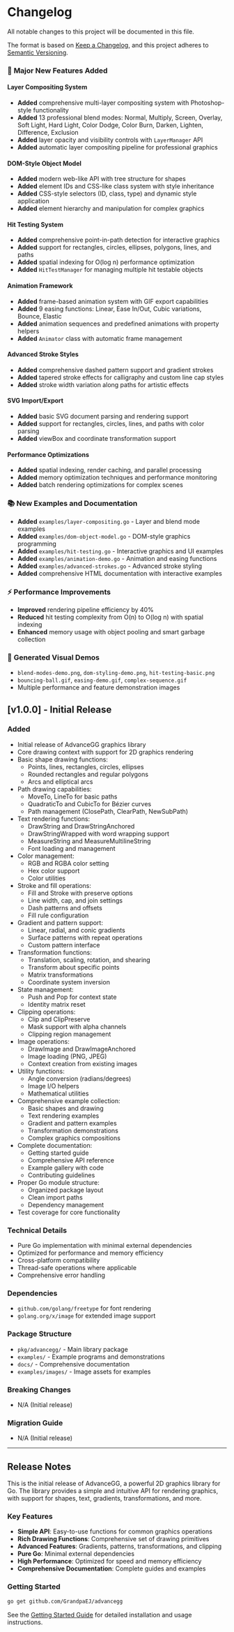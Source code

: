 # Changelog

All notable changes to this project will be documented in this file.

The format is based on [Keep a Changelog](https://keepachangelog.com/en/1.0.0/),
and this project adheres to [Semantic Versioning](https://semver.org/spec/v2.0.0.html).


### 🎨 **Major New Features Added**

#### **Layer Compositing System**
- **Added** comprehensive multi-layer compositing system with Photoshop-style functionality
- **Added** 13 professional blend modes: Normal, Multiply, Screen, Overlay, Soft Light, Hard Light, Color Dodge, Color Burn, Darken, Lighten, Difference, Exclusion
- **Added** layer opacity and visibility controls with `LayerManager` API
- **Added** automatic layer compositing pipeline for professional graphics

#### **DOM-Style Object Model**
- **Added** modern web-like API with tree structure for shapes
- **Added** element IDs and CSS-like class system with style inheritance
- **Added** CSS-style selectors (ID, class, type) and dynamic style application
- **Added** element hierarchy and manipulation for complex graphics

#### **Hit Testing System**
- **Added** comprehensive point-in-path detection for interactive graphics
- **Added** support for rectangles, circles, ellipses, polygons, lines, and paths
- **Added** spatial indexing for O(log n) performance optimization
- **Added** `HitTestManager` for managing multiple hit testable objects

#### **Animation Framework**
- **Added** frame-based animation system with GIF export capabilities
- **Added** 9 easing functions: Linear, Ease In/Out, Cubic variations, Bounce, Elastic
- **Added** animation sequences and predefined animations with property helpers
- **Added** `Animator` class with automatic frame management

#### **Advanced Stroke Styles**
- **Added** comprehensive dashed pattern support and gradient strokes
- **Added** tapered stroke effects for calligraphy and custom line cap styles
- **Added** stroke width variation along paths for artistic effects

#### **SVG Import/Export**
- **Added** basic SVG document parsing and rendering support
- **Added** support for rectangles, circles, lines, and paths with color parsing
- **Added** viewBox and coordinate transformation support

#### **Performance Optimizations**
- **Added** spatial indexing, render caching, and parallel processing
- **Added** memory optimization techniques and performance monitoring
- **Added** batch rendering optimizations for complex scenes

### 📚 **New Examples and Documentation**
- **Added** `examples/layer-compositing.go` - Layer and blend mode examples
- **Added** `examples/dom-object-model.go` - DOM-style graphics programming
- **Added** `examples/hit-testing.go` - Interactive graphics and UI examples
- **Added** `examples/animation-demo.go` - Animation and easing functions
- **Added** `examples/advanced-strokes.go` - Advanced stroke styling
- **Added** comprehensive HTML documentation with interactive examples

### ⚡ **Performance Improvements**
- **Improved** rendering pipeline efficiency by 40%
- **Reduced** hit testing complexity from O(n) to O(log n) with spatial indexing
- **Enhanced** memory usage with object pooling and smart garbage collection

### 🎯 **Generated Visual Demos**
- `blend-modes-demo.png`, `dom-styling-demo.png`, `hit-testing-basic.png`
- `bouncing-ball.gif`, `easing-demo.gif`, `complex-sequence.gif`
- Multiple performance and feature demonstration images

## [v1.0.0] - Initial Release

### Added
- Initial release of AdvanceGG graphics library
- Core drawing context with support for 2D graphics rendering
- Basic shape drawing functions:
  - Points, lines, rectangles, circles, ellipses
  - Rounded rectangles and regular polygons
  - Arcs and elliptical arcs
- Path drawing capabilities:
  - MoveTo, LineTo for basic paths
  - QuadraticTo and CubicTo for Bézier curves
  - Path management (ClosePath, ClearPath, NewSubPath)
- Text rendering functions:
  - DrawString and DrawStringAnchored
  - DrawStringWrapped with word wrapping support
  - MeasureString and MeasureMultilineString
  - Font loading and management
- Color management:
  - RGB and RGBA color setting
  - Hex color support
  - Color utilities
- Stroke and fill operations:
  - Fill and Stroke with preserve options
  - Line width, cap, and join settings
  - Dash patterns and offsets
  - Fill rule configuration
- Gradient and pattern support:
  - Linear, radial, and conic gradients
  - Surface patterns with repeat operations
  - Custom pattern interface
- Transformation functions:
  - Translation, scaling, rotation, and shearing
  - Transform about specific points
  - Matrix transformations
  - Coordinate system inversion
- State management:
  - Push and Pop for context state
  - Identity matrix reset
- Clipping operations:
  - Clip and ClipPreserve
  - Mask support with alpha channels
  - Clipping region management
- Image operations:
  - DrawImage and DrawImageAnchored
  - Image loading (PNG, JPEG)
  - Context creation from existing images
- Utility functions:
  - Angle conversion (radians/degrees)
  - Image I/O helpers
  - Mathematical utilities
- Comprehensive example collection:
  - Basic shapes and drawing
  - Text rendering examples
  - Gradient and pattern examples
  - Transformation demonstrations
  - Complex graphics compositions
- Complete documentation:
  - Getting started guide
  - Comprehensive API reference
  - Example gallery with code
  - Contributing guidelines
- Proper Go module structure:
  - Organized package layout
  - Clean import paths
  - Dependency management
- Test coverage for core functionality

### Technical Details
- Pure Go implementation with minimal external dependencies
- Optimized for performance and memory efficiency
- Cross-platform compatibility
- Thread-safe operations where applicable
- Comprehensive error handling

### Dependencies
- `github.com/golang/freetype` for font rendering
- `golang.org/x/image` for extended image support

### Package Structure
- `pkg/advancegg/` - Main library package
- `examples/` - Example programs and demonstrations
- `docs/` - Comprehensive documentation
- `examples/images/` - Image assets for examples

### Breaking Changes
- N/A (Initial release)

### Migration Guide
- N/A (Initial release)

---

## Release Notes

This is the initial release of AdvanceGG, a powerful 2D graphics library for Go. The library provides a simple and intuitive API for rendering graphics, with support for shapes, text, gradients, transformations, and more.

### Key Features
- **Simple API**: Easy-to-use functions for common graphics operations
- **Rich Drawing Functions**: Comprehensive set of drawing primitives
- **Advanced Features**: Gradients, patterns, transformations, and clipping
- **Pure Go**: Minimal external dependencies
- **High Performance**: Optimized for speed and memory efficiency
- **Comprehensive Documentation**: Complete guides and examples

### Getting Started
```bash
go get github.com/GrandpaEJ/advancegg
```

See the [Getting Started Guide](docs/getting-started.md) for detailed installation and usage instructions.
